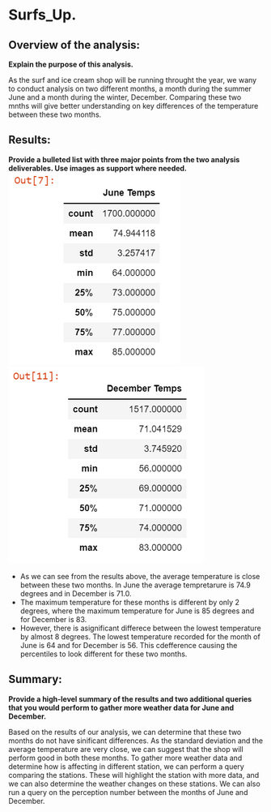 # Surfs_Up.
## Overview of the analysis: 

**Explain the purpose of this analysis.**

As the surf and ice cream shop will be running throught the year, we wany to conduct analysis on two different months, a month during the summer June and a month during the winter, December. Comparing these two mnths will give better understanding on key differences of the temperature between these two months.


## Results: 
**Provide a bulleted list with three major points from the two analysis deliverables. Use images as support where needed.**
![June_Tempretures](https://github.com/roxhensa02/surfs_up./blob/main/June_Temps.PNG)
![Decemmber_Temperatures](https://github.com/roxhensa02/surfs_up./blob/main/December_Temps.PNG)
* As we can see from the results above, the average temperature is close between these two months. In June the average tempretarure is 74.9 degrees and in December is 71.0.
* The maximum temperature for these months is different by only 2 degrees, where the maximum temperature for June is 85 degrees and for December is 83.
* However, there is asignificant differece between the lowest temperature by almost 8 degrees. The lowest temperature recorded for the month of June is 64 and for December is 56. This cdefference causing the percentiles to look different for these two months. 


## Summary:
**Provide a high-level summary of the results and two additional queries that you would perform to gather more weather data for June and December.**

Based on the results of our analysis, we can determine that these two months do not have sinificant differences. As the standard deviation and the average temperature are very close, we can suggest that the shop will perform good in both these months. To gather more weather data and determine how is affecting in different station, we can perform a query comparing the stations. These will highlight the station with more data, and we can also determine the weather changes on these stations. We can also run a query on the perception number between the months of June and December.
